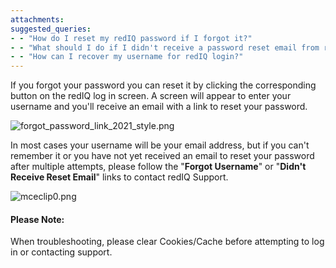 ```yaml
---
attachments: 
suggested_queries:
- - "How do I reset my redIQ password if I forgot it?"
- - "What should I do if I didn't receive a password reset email from redIQ?"
- - "How can I recover my username for redIQ login?"
---
```

If you forgot your password you can reset it by clicking the corresponding button on the redIQ log in screen. A screen will appear to enter your username and you'll receive an email with a link to reset your password.

![forgot_password_link_2021_style.png](https://rediq.zendesk.com/hc/article_attachments/4406786721044/forgot_password_link_2021_style.png)

In most cases your username will be your email address, but if you can't remember it or you have not yet received an email to reset your password after multiple attempts, please follow the "**Forgot Username**" or "**Didn't Receive Reset Email**" links to contact redIQ Support.

![mceclip0.png](https://rediq.zendesk.com/hc/article_attachments/4406826351380/mceclip0.png)

#### Please Note:

When troubleshooting, please clear Cookies/Cache before attempting to log in or contacting support.